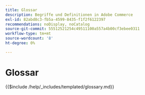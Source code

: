 ```yaml
---
title: Glossar
description: Begriffe und Definitionen in Adobe Commerce
exl-id: 82abd8c3-fb5a-4599-8435-f1f2f6122397
recommendations: noDisplay, noCatalog
source-git-commit: 55512521254c49511100a557a4b00cf3ebee0311
workflow-type: tm+mt
source-wordcount: '8'
ht-degree: 0%

---
```



# Glossar

{{$include /help/_includes/templated/glossary.md}}

<!-- Last updated from includes: 2024-11-20 10:32:50 -->
